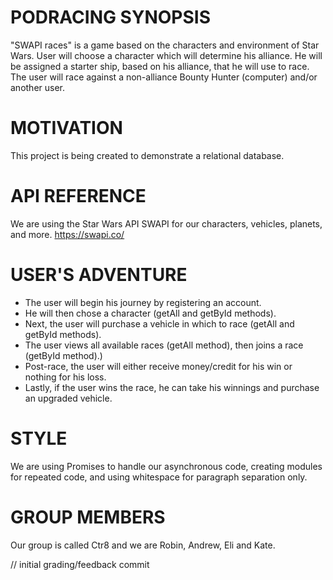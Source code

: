 # PODRACING SYNOPSIS
"SWAPI races" is a game based on the characters and environment of Star Wars.  User will choose a character which will determine his alliance.  He will be assigned a starter ship, based on his alliance, that he will use to race.  The user will race against a non-alliance Bounty Hunter (computer) and/or another user.

# MOTIVATION
This project is being created to demonstrate a relational database.

# API REFERENCE
We are using the Star Wars API SWAPI for our characters, vehicles, planets, and more.
https://swapi.co/

# USER'S ADVENTURE
- The user will begin his journey by registering an account.
- He will then chose a character (getAll and getById methods).
- Next, the user will purchase a vehicle in which to race (getAll and getById methods).
- The user views all available races (getAll method), then joins a race (getById method).) 
- Post-race, the user will either receive money/credit for his win or nothing for his loss.
- Lastly, if the user wins the race, he can take his winnings and purchase an upgraded vehicle.

# STYLE
We are using Promises to handle our asynchronous code, creating modules for repeated code, and using whitespace for paragraph separation only.

# GROUP MEMBERS
Our group is called Ctr8 and we are Robin, Andrew, Eli and Kate.

// initial grading/feedback commit